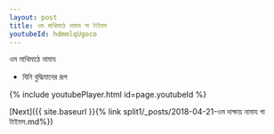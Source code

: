 ```yaml
---
layout: post
title: ওম মাথিমাঠে নামায গা টাইমস
youtubeId: hdmmlqUgoco
---
```

 
 
 ওম মাথিমাঠে নামায  
 
 -  যিনি বুদ্ধিমানের রূপ 
 
  
 
  
 
 
 
 
 
 


{% include youtubePlayer.html id=page.youtubeId %}
 
[Next]({{ site.baseurl }}{% link  split1/_posts/2018-04-21-ওম দাক্ষায় নামায গা টাইমস.md%})
 
